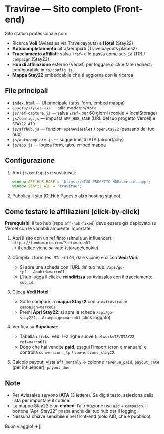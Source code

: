 
# Travirae — Sito completo (Front-end)

Sito statico professionale con:
- Ricerca **Voli** (Aviasales via Travelpayouts) e **Hotel** (Stay22)
- **Autocompletamento** città/aeroporti (Travelpayouts places2)
- **Tracciamento affiliati**: salva `?ref=` e lo passa come `sub_id` (TP) / `campaign` (Stay22)
- **Hub di affiliazione** esterno (Vercel) per loggare click e fare redirect: configurabile in `js/config.js`
- **Mappa Stay22** embeddabile che si aggiorna con la ricerca

## File principali
- `index.html` — UI principale (tabs, form, embed mappa)
- `assets/styles.css` — stile moderno/dark
- `js/ref-capture.js` — salva `?ref=` per 60 giorni (cookie + localStorage)
- `js/config.js` — imposta `AFF_HUB_BASE` (URL del tuo progetto Vercel) e `STAY22_AID`
- `js/affhub.js` — funzioni `openAviasales` / `openStay22` (passano dal tuo hub)
- `js/autocomplete.js` — suggerimenti IATA (airport/city)
- `js/app.js` — logica form, tabs, embed mappa

## Configurazione
1. Apri `js/config.js` e sostituisci:
   ```js
   window.AFF_HUB_BASE = 'https://<TUO-PROGETTO-HUB>.vercel.app';
   window.STAY22_AID = 'travirae';
   ```
2. Pubblica il sito (GitHub Pages o altro hosting statico).

## Come testare le affiliazioni (click-by-click)

**Prerequisiti**: il tuo hub (repo `aff-hub-fixed`) deve essere già deployato su Vercel con le variabili ambiente impostate.

1) Apri il sito con un ref finto (simula un influencer):  
   `https://tuodominio.com/?ref=marco01`  
   → il codice viene salvato (storage/cookie).

2) Compila il form (es. `MIL` → `LON`, date vicine) e clicca **Vedi Voli**:  
   - Si apre una scheda con l’URL del tuo hub: `/api/go-tp?...&subid=marco01`  
   - L’hub logga il click e **reindirizza** su Aviasales con il tracciamento `sub_id`.

3) Clicca **Vedi Hotel**:  
   - Sotto compare la **mappa Stay22** con `aid=travirae` e `campaign=marco01`  
   - Premi **Apri Stay22**: si apre la scheda `/api/go-stay22?...&campaign=marco01` (click loggato).

4) Verifica su **Supabase**:
   - Tabella `clicks`: vedi 1–2 righe nuove (`network=TP/STAY22`, `ref=marco01`).  
   - Dopo che hai vendite **paid**, esegui l’import (cron o manuale) e controlla `conversions_tp` / `conversions_stay22`.

5) Calcolo payout: vista `aff_monthly` → colonne `revenue_paid`, `payout_rate` (per influencer), `payout_due`.

## Note
- Per Aviasales servono **IATA** (3 lettere). Se digiti testo, seleziona dalla lista per impostare il codice.
- La mappa Stay22 è un **embed**: l’attribuzione usa `aid` + `campaign`. Il bottone “Apri Stay22” passa anche dal tuo hub per il logging.
- Nessuna chiave sensibile è nel front-end (solo AID, che è pubblico).

Buon viaggio! ✈️🏨
